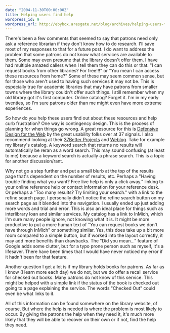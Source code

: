```yaml
---
date: "2004-11-30T00:00:00Z"
title: Helping users find help
wordpress_id: 9
wordpress_url: http://ebybox.aresgate.net/blog/archives/helping-users-find-help/
---
```

There's been a few comments that seemed to say that patrons need only ask a reference librarian if they don't know how to do research. I'll save most of my responses to that for a future post. I do want to address the problem that some patrons do not know what services are available to them. Some may even presume that the library doesn't offer them. I have had multiple amazed callers when I tell them they can do this or that. &quot;I can request books from other libraries? For free!!!&quot; or &quot;You mean I can access these resources from home?&quot; Some of these may seem common sense, but for those who aren't used to having such services it may not be. This is especially true for academic libraries that may have patrons from smaller towns where the library couldn't offer such things. I still remember when my old library got it's first computer. Online catalog? Forget it. I'm in my early twenties, so I'm sure patrons older than me might even have more extreme experiences.

<!--more-->

So how do you help these users find out about these resources and help curb frustration? One way is contingency design. This is the process of planning for when things go wrong. A great resource for this is <a href="http://37signals.com/book/index.php">Defensive Design for the Web</a> by the great usability folks over at 37 signals. I also recommend looking at their <a href="http://www.37signals.com/better">37Better Projects</a> and <a href="http://www.37signals.com/svn/">Weblog</a>. Take for example my library's catalog. A keyword search that returns no results will automatically be reran as a word search. This may sound confusing (at least to me) because a keyword search is actually a phrase search. This is a topic for another discussion/rant.

Why not go a step further and put a small blurb at the top of the results page that's dependent on the number of results, etc. Perhaps a &quot;Having trouble finding what you want? Free live help is only a click away.&quot; linking to your online reference help or contact information for your reference desk. Or perhaps a &quot;Too many results? Try limiting your search.&quot; with a link to the refine search page. I personally didn't notice the refine search button on my search page as it blended into the navigation. I usually ended up just adding more words and trial and error. This is also an ideal place for things such as interlibrary loan and similar services. My catalog has a link to InMich, which I'm sure many people ignore, not knowing what it is. It might be more productive to put a more human text of &quot;You can request books we don't have through InMich&quot; or something similar. Yes, this does take up a bit more room compared to a simple button, but if worked into the layout correctly, it may add more benefits than drawbacks. The &quot;Did you mean...&quot; feature of Google adds some clutter, but for a typo prone person such as myself, it's a lifesaver. There have been times that I would have never noticed my error if it hadn't been for that feature.

Another question I get a lot is if my library holds books for patrons. As far as I know (I learn more each day) we do not, but we do offer a recall service for checked out books. Many patrons do not know of this service. This might be helped with a simple link if the status of the book is checked out going to a page explaining the service. The words &quot;Checked Out&quot; could even be what links to it.

All of this information can be found somewhere on the library website, of course. But where the help is needed is where the problem is most likely to occur. By giving the patrons the help when they need it, it's much more likely that they will be able to recover on their own or if not, find the help they need. 
